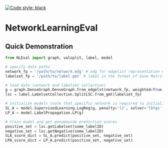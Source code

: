 [![Code style: black](https://img.shields.io/badge/code%20style-black-000000.svg)](https://github.com/psf/black)

# NetworkLearningEval

## Quick Demonstration
```python
from NLEval import graph, valsplit, label, model

# specify data paths
network_fp = '/path/to/network.edg' # edg for edgelist representation of sparse network
labelset_fp = '/path/to/label.gmt' # label in the format of Gene Matrix Transpose

# load data (network and labelset collection)
g = graph.DenseGraph.DenseGraph.from_edgelst(network_fp, weighted=True, directed=False)
lsc = label.LabelsetCollection.SplitLSC.from_gmt(labelset_fp)

# initialize models (note that specific network is required to initialize model)
SL_A = model.SupervisedLearning.LogReg(g, penalty='l2', solver='lbfgs')
LP_A = model.LabelPropagation.LP(g)

# train model and get genomewide prediction scores
positive_set = lsc.getLabelset(some_labelID)
negative_set = lsc.getNegative(some_labelID)
SLA_score_dict = SL_A.predict(positive_set, negative_set)
LPA_score_dict = LP_A.predict(positive_set, negative_set)
```

